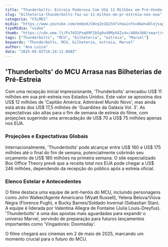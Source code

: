 ```yaml
---
title: "Thunderbolts: Estreia Poderosa Com US$ 11 Milhões em Pré-Venda nos EUA"
slug: "bilheteria-thunderbolts-faz-us-11-milhes-em-pr-estreia-nos-eua"
categoria: "FILMES"
midia: "https://www.youtube.com/embed/CWvq2e1Qih4?showinfo=0&enablejsapi=1"
tipoMidia: "video"
thumb: "https://cdn.ome.lt/Pv7d31Pxq09F2b5g9vd9MyhXZz4=/480x360/smart/extras/conteudos/00_77mUsxR.jpg"
tags: ["Thunderbolts", "MCU", "bilheteria", "estreia", "Marvel"]
keywords: "Thunderbolts, MCU, bilheteria, estreia, Marvel"
author: "Ana Luiza"
data: "2025-05-02T16:24:12.068Z"
---
```


## 'Thunderbolts' do MCU Arrasa nas Bilheterias de Pré-Estreia

Com uma recepção inicial impressionante, 'Thunderbolts' arrecadou US$ 11 milhões em sua pré-estreia nos Estados Unidos. Este valor se aproxima dos US$ 12 milhões de 'Capitão América: Admirável Mundo Novo', mas ainda está atrás dos US$ 17,5 milhões de 'Guardiões da Galáxia Vol. 3'. As expectativas são altas para o fim de semana de estreia do filme, com projeções sugerindo uma arrecadação de US$ 70 a US$ 75 milhões apenas nos EUA.

### Projeções e Expectativas Globais

Internacionalmente, 'Thunderbolts' pode alcançar entre US$ 160 e US$ 175 milhões até o final do fim de semana, potencialmente cobrindo seu orçamento de US$ 180 milhões na primeira semana. O site especializado Box Office Theory prevê que a receita total nos EUA pode chegar a US$ 246 milhões, dependendo da recepção do público após a estreia oficial.

### Elenco Estelar e Antecedentes

O filme destaca uma equipe de anti-heróis do MCU, incluindo personagens como John Walker/Agente Americano (Wyatt Russell), Yelena Belova/Viúva Negra (Florence Pugh), e Bucky Barnes/Soldado Invernal (Sebastian Stan). A equipe é liderada por Valentina Allegra de Fontaine (Julia Louis-Dreyfus). 'Thunderbolts' é uma das apostas mais aguardadas para expandir o universo Marvel, servindo de preparação para futuros lançamentos importantes como 'Vingadores: Doomsday'.

O filme chegará aos cinemas em 2 de maio de 2025, marcando um momento crucial para o futuro do MCU.